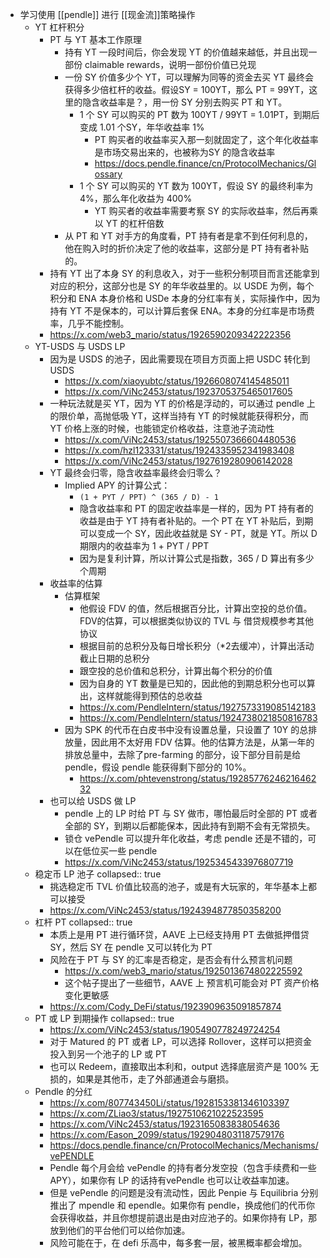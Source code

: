 - 学习使用 [[pendle]] 进行 [[现金流]]策略操作
	- YT 杠杆积分
		- PT 与 YT 基本工作原理
			- 持有 YT 一段时间后，你会发现 YT 的价值越来越低，并且出现一部份 claimable rewards，说明一部份价值已兑现
			- 一份 SY 价值多少个 YT，可以理解为同等的资金去买 YT 最终会获得多少倍杠杆的收益。假设SY = 100YT，那么 PT = 99YT，这里的隐含收益率是？，用一份 SY 分别去购买 PT 和 YT。
				- 1 个 SY 可以购买的 PT 数为 100YT / 99YT = 1.01PT，到期后变成 1.01 个SY，年华收益率 1%
					- PT 购买者的收益率买入那一刻就固定了，这个年化收益率是市场交易出来的，也被称为SY 的隐含收益率
					- https://docs.pendle.finance/cn/ProtocolMechanics/Glossary
				- 1 个 SY 可以购买的 YT 数为 100YT，假设 SY 的最终利率为 4%，那么年化收益为 400%
					- YT 购买者的收益率需要考察 SY 的实际收益率，然后再乘以 YT 的杠杆倍数
			- 从 PT 和 YT 对手方的角度看，PT 持有者是拿不到任何利息的，他在购入时的折价决定了他的收益率，这部分是 PT 持有者补贴的。
		- 持有 YT 出了本身 SY 的利息收入，对于一些积分制项目而言还能拿到对应的积分，这部分也是 SY 的年华收益里的。以 USDE 为例，每个积分和 ENA 本身价格和 USDe 本身的分红率有关，实际操作中，因为持有 YT 不是保本的，可以计算后套保 ENA。本身的分红率是市场费率，几乎不能控制。
		- https://x.com/web3_mario/status/1926590209342222356
	- YT-USDS 与 USDS LP
		- 因为是 USDS 的池子，因此需要现在项目方页面上把 USDC 转化到 USDS
			- https://x.com/xiaoyubtc/status/1926608074145485011
			- https://x.com/ViNc2453/status/1923705375465017605
		- 一种玩法就是买 YT，因为 YT 的价格是浮动的，可以通过 pendle 上的限价单，高抛低吸 YT，这样当持有 YT 的时候就能获得积分，而 YT 价格上涨的时候，也能锁定价格收益，注意池子流动性
			- https://x.com/ViNc2453/status/1925507366604480536
			- https://x.com/hzl123331/status/1924335952341983408
			- https://x.com/ViNc2453/status/1927619280906142028
		- YT 最终会归零，隐含收益率最终会归零么？
			- Implied APY 的计算公式：
				- `(1 + PYT / PPT) ^ (365 / D) - 1`
				- 隐含收益率和 PT 的固定收益率是一样的，因为 PT 持有者的收益是由于 YT 持有者补贴的。一个 PT 在 YT 补贴后，到期可以变成一个 SY，因此收益就是 SY - PT，就是 YT。所以 D 期限内的收益率为 1 + PYT / PPT
				- 因为是复利计算，所以计算公式是指数，365 / D 算出有多少个周期
		- 收益率的估算
			- 估算框架
				- 他假设 FDV 的值，然后根据百分比，计算出空投的总价值。FDV的估算，可以根据类似协议的 TVL 与 借贷规模参考其他协议
				- 根据目前的总积分及每日增长积分（*2去缓冲），计算出活动截止日期的总积分
				- 跟空投的总价值和总积分，计算出每个积分的价值
				- 因为自身的 YT 数量是已知的，因此他的到期总积分也可以算出，这样就能得到预估的总收益
				- https://x.com/PendleIntern/status/1927573319085142183
				- https://x.com/PendleIntern/status/1924738021850816783
			- 因为 SPK 的代币在白皮书中没有设置总量，只设置了 10Y 的总排放量，因此用不太好用 FDV 估算。他的估算方法是，从第一年的排放总量中，去除了pre-farming 的部分，设下部分目前是给 pendle，假设 pendle 能获得剩下部分的 10%。
				- https://x.com/phtevenstrong/status/1928577624621646232
		- 也可以给 USDS 做 LP
			- pendle 上的 LP 时给 PT 与 SY 做市，哪怕最后时全部的 PT 或者全部的 SY，到期以后都能保本，因此持有到期不会有无常损失。
			- 锁仓 vePendle 可以提升年化收益，考虑 pendle 还是不错的，可以在低位买一些 pendle
			- https://x.com/ViNc2453/status/1925345433976807719
	- 稳定币 LP 池子
	  collapsed:: true
		- 挑选稳定币 TVL 价值比较高的池子，或是有大玩家的，年华基本上都可以接受
		- https://x.com/ViNc2453/status/1924394877850358200
	- 杠杆 PT
	  collapsed:: true
		- 本质上是用 PT 进行循环贷，AAVE 上已经支持用 PT 去做抵押借贷 SY，然后 SY 在 pendle 又可以转化为 PT
		- 风险在于 PT 与 SY 的汇率是否稳定，是否会有什么预言机问题
			- https://x.com/web3_mario/status/1925013674802225592
			- 这个帖子提出了一些细节，AAVE 上 预言机可能会对 PT 资产价格变化更敏感
		- https://x.com/Cody_DeFi/status/1923909635091857874
	- PT 或 LP 到期操作
	  collapsed:: true
		- https://x.com/ViNc2453/status/1905490778249724254
		- 对于 Matured 的 PT 或者 LP，可以选择 Rollover，这样可以把资金投入到另一个池子的 LP 或 PT
		- 也可以 Redeem，直接取出本利和，output 选择底层资产是 100% 无损的，如果是其他币，走了外部通道会与磨损。
	- Pendle 的分红
		- https://x.com/807743450Li/status/1928153381346103397
		- https://x.com/ZLiao3/status/1927510621022523595
		- https://x.com/ViNc2453/status/1923165083838054636
		- https://x.com/Eason_2099/status/1929048031187579176
		- https://docs.pendle.finance/cn/ProtocolMechanics/Mechanisms/vePENDLE
		- Pendle 每个月会给 vePendle 的持有者分发空投（包含手续费和一些 APY），如果你有 LP 的话持有vePendle 也可以让收益率加速。
		- 但是 vePendle 的问题是没有流动性，因此 Penpie 与 Equilibria 分别推出了 mpendle 和 ependle。如果你有 pendle，换成他们的代币你会获得收益，并且你想提前退出是由对应池子的。如果你持有 LP，那放到他们的平台他们可以给你加速。
		- 风险可能在于，在 defi 乐高中，每多套一层，被黑概率都会增加。